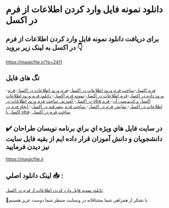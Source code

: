 # دانلود نمونه فایل وارد کردن اطلاعات از فرم در اکسل

## برای دریافت دانلود نمونه فایل وارد کردن اطلاعات از فرم در اکسل به لینک زیر بروید 👇

https://magicfile.ir/?p=2411

## تگ های فایل

-[فرم اکسل](https://magicfile.ir/product/%d9%86%d9%85%d9%88%d9%86%d9%87-%d9%81%d8%a7%db%8c%d9%84-%d9%88%d8%a7%d8%b1%d8%af-%da%a9%d8%b1%d8%af%d9%86-%d8%a7%d8%b7%d9%84%d8%a7%d8%b9%d8%a7%d8%aa-%d8%a7%d8%b2-%d9%81%d8%b1%d9%85-%d8%af%d8%b1-%d8%a7%da%a9%d8%b3%d9%84/)-[ساخت فرم ورود اطلاعات در اکسل](https://magicfile.ir/product/%d9%86%d9%85%d9%88%d9%86%d9%87-%d9%81%d8%a7%db%8c%d9%84-%d9%88%d8%a7%d8%b1%d8%af-%da%a9%d8%b1%d8%af%d9%86-%d8%a7%d8%b7%d9%84%d8%a7%d8%b9%d8%a7%d8%aa-%d8%a7%d8%b2-%d9%81%d8%b1%d9%85-%d8%af%d8%b1-%d8%a7%da%a9%d8%b3%d9%84/)-[فرم ورود اطلاعات در اکسل](https://magicfile.ir/product/%d9%86%d9%85%d9%88%d9%86%d9%87-%d9%81%d8%a7%db%8c%d9%84-%d9%88%d8%a7%d8%b1%d8%af-%da%a9%d8%b1%d8%af%d9%86-%d8%a7%d8%b7%d9%84%d8%a7%d8%b9%d8%a7%d8%aa-%d8%a7%d8%b2-%d9%81%d8%b1%d9%85-%d8%af%d8%b1-%d8%a7%da%a9%d8%b3%d9%84/)-[فرم ورود داده در اکسل](https://magicfile.ir/product/%d9%86%d9%85%d9%88%d9%86%d9%87-%d9%81%d8%a7%db%8c%d9%84-%d9%88%d8%a7%d8%b1%d8%af-%da%a9%d8%b1%d8%af%d9%86-%d8%a7%d8%b7%d9%84%d8%a7%d8%b9%d8%a7%d8%aa-%d8%a7%d8%b2-%d9%81%d8%b1%d9%85-%d8%af%d8%b1-%d8%a7%da%a9%d8%b3%d9%84/)-[فرم اطلاعات در اکسل](https://magicfile.ir/product/%d9%86%d9%85%d9%88%d9%86%d9%87-%d9%81%d8%a7%db%8c%d9%84-%d9%88%d8%a7%d8%b1%d8%af-%da%a9%d8%b1%d8%af%d9%86-%d8%a7%d8%b7%d9%84%d8%a7%d8%b9%d8%a7%d8%aa-%d8%a7%d8%b2-%d9%81%d8%b1%d9%85-%d8%af%d8%b1-%d8%a7%da%a9%d8%b3%d9%84/)-[نمونه فرم اکسل](https://magicfile.ir/product/%d9%86%d9%85%d9%88%d9%86%d9%87-%d9%81%d8%a7%db%8c%d9%84-%d9%88%d8%a7%d8%b1%d8%af-%da%a9%d8%b1%d8%af%d9%86-%d8%a7%d8%b7%d9%84%d8%a7%d8%b9%d8%a7%d8%aa-%d8%a7%d8%b2-%d9%81%d8%b1%d9%85-%d8%af%d8%b1-%d8%a7%da%a9%d8%b3%d9%84/)-[ دانلود فرم ورود اطلاعات در اکسل](https://magicfile.ir/product/%d9%86%d9%85%d9%88%d9%86%d9%87-%d9%81%d8%a7%db%8c%d9%84-%d9%88%d8%a7%d8%b1%d8%af-%da%a9%d8%b1%d8%af%d9%86-%d8%a7%d8%b7%d9%84%d8%a7%d8%b9%d8%a7%d8%aa-%d8%a7%d8%b2-%d9%81%d8%b1%d9%85-%d8%af%d8%b1-%d8%a7%da%a9%d8%b3%d9%84/)-[ آموزش ساخت فرم ورود اطلاعات در vba اکسل و کدنویسی آن](https://magicfile.ir/product/%d9%86%d9%85%d9%88%d9%86%d9%87-%d9%81%d8%a7%db%8c%d9%84-%d9%88%d8%a7%d8%b1%d8%af-%da%a9%d8%b1%d8%af%d9%86-%d8%a7%d8%b7%d9%84%d8%a7%d8%b9%d8%a7%d8%aa-%d8%a7%d8%b2-%d9%81%d8%b1%d9%85-%d8%af%d8%b1-%d8%a7%da%a9%d8%b3%d9%84/)-[ فرم اطلاعات در اکسل](https://magicfile.ir/product/%d9%86%d9%85%d9%88%d9%86%d9%87-%d9%81%d8%a7%db%8c%d9%84-%d9%88%d8%a7%d8%b1%d8%af-%da%a9%d8%b1%d8%af%d9%86-%d8%a7%d8%b7%d9%84%d8%a7%d8%b9%d8%a7%d8%aa-%d8%a7%d8%b2-%d9%81%d8%b1%d9%85-%d8%af%d8%b1-%d8%a7%da%a9%d8%b3%d9%84/)-[ نمایش فرم در اکسل](https://magicfile.ir/product/%d9%86%d9%85%d9%88%d9%86%d9%87-%d9%81%d8%a7%db%8c%d9%84-%d9%88%d8%a7%d8%b1%d8%af-%da%a9%d8%b1%d8%af%d9%86-%d8%a7%d8%b7%d9%84%d8%a7%d8%b9%d8%a7%d8%aa-%d8%a7%d8%b2-%d9%81%d8%b1%d9%85-%d8%af%d8%b1-%d8%a7%da%a9%d8%b3%d9%84/)-[ ساخت فرم پیشرفته در اکسل](https://magicfile.ir/product/%d9%86%d9%85%d9%88%d9%86%d9%87-%d9%81%d8%a7%db%8c%d9%84-%d9%88%d8%a7%d8%b1%d8%af-%da%a9%d8%b1%d8%af%d9%86-%d8%a7%d8%b7%d9%84%d8%a7%d8%b9%d8%a7%d8%aa-%d8%a7%d8%b2-%d9%81%d8%b1%d9%85-%d8%af%d8%b1-%d8%a7%da%a9%d8%b3%d9%84/)-[ ایجاد فرم در اکسل با vba](https://magicfile.ir/product/%d9%86%d9%85%d9%88%d9%86%d9%87-%d9%81%d8%a7%db%8c%d9%84-%d9%88%d8%a7%d8%b1%d8%af-%da%a9%d8%b1%d8%af%d9%86-%d8%a7%d8%b7%d9%84%d8%a7%d8%b9%d8%a7%d8%aa-%d8%a7%d8%b2-%d9%81%d8%b1%d9%85-%d8%af%d8%b1-%d8%a7%da%a9%d8%b3%d9%84/)-[ ساخت فرم در اکسل](https://magicfile.ir/product/%d9%86%d9%85%d9%88%d9%86%d9%87-%d9%81%d8%a7%db%8c%d9%84-%d9%88%d8%a7%d8%b1%d8%af-%da%a9%d8%b1%d8%af%d9%86-%d8%a7%d8%b7%d9%84%d8%a7%d8%b9%d8%a7%d8%aa-%d8%a7%d8%b2-%d9%81%d8%b1%d9%85-%d8%af%d8%b1-%d8%a7%da%a9%d8%b3%d9%84/)

## ✔️ در سايت فايل هاي ويژه اي براي برنامه نويسان طراحان دانشجويان و دانش آموزان قرار داده ايم از بقيه فايل سايت نيز ديدن فرماييد

https://magicfile.ir


## لينک دانلود اصلي 📥 :

[دانلود نمونه فایل وارد کردن اطلاعات از فرم در اکسل](https://magicfile.ir/product/%d9%86%d9%85%d9%88%d9%86%d9%87-%d9%81%d8%a7%db%8c%d9%84-%d9%88%d8%a7%d8%b1%d8%af-%da%a9%d8%b1%d8%af%d9%86-%d8%a7%d8%b7%d9%84%d8%a7%d8%b9%d8%a7%d8%aa-%d8%a7%d8%b2-%d9%81%d8%b1%d9%85-%d8%af%d8%b1-%d8%a7%da%a9%d8%b3%d9%84/) 


🙏با تشکر از همراهي شما مشتاقانه در وبسایت منتظر شما دوست عزیز هستیم

